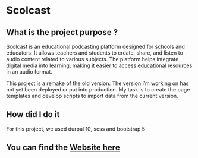 # Scolcast <Badge type="tip" text="Drupal 10" />

## What is the project purpose ?

Scolcast is an educational podcasting platform designed for schools and educators. It allows teachers and students to create, share, and listen to audio content related to various subjects. The platform helps integrate digital media into learning, making it easier to access educational resources in an audio format.

This project is a remake of the old version. The version I’m working on has not yet been deployed or put into production. My task is to create the page templates and develop scripts to import data from the current version.

## How did I do it

For this project, we used durpal 10, scss and bootstrap 5

## You can find the [Website here](https://www.scolcast.ch)
